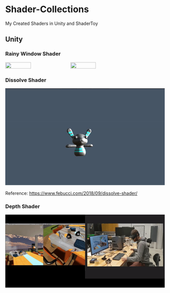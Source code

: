 # Shader-Collections
My Created Shaders in Unity and ShaderToy

## Unity
### Rainy Window Shader
<img src ="https://github.com/Duotun/Shader-Collections/blob/main/Demos/Droplet_leaves.gif" height="40%" width="40%"> 
<img src ="https://github.com/Duotun/Shader-Collections/blob/main/Demos/RainyWindow_leaves.gif" height="40%" width="40%">

### Dissolve Shader

![Dissolve](https://github.com/Duotun/Shader-Collections/blob/main/Demos/dissolveShader.gif)

Reference: https://www.febucci.com/2018/09/dissolve-shader/

### Depth Shader

![Depth](https://github.com/Duotun/Shader-Collections/blob/main/Demos/BlendReality.gif)
